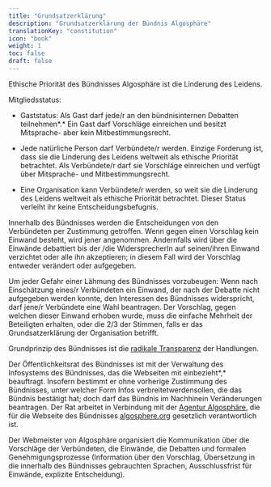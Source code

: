 ```yaml
---
title: "Grundsatzerklärung"
description: "Grundsatzerklärung der Bündnis Algosphäre"
translationKey: "constitution"
icon: "book"
weight: 1
toc: false
draft: false
---
```


Ethische Priorität des Bündnisses Algosphäre ist die Linderung des Leidens.

Mitgliedsstatus:

- Gaststatus: Als Gast darf jede/r an den bündnisinternen Debatten teilnehmen*.* Ein Gast darf Vorschläge einreichen und besitzt Mitsprache- aber kein Mitbestimmungsrecht.

- Jede natürliche Person darf Verbündete/r werden. Einzige Forderung  ist, dass sie die Linderung des Leidens weltweit als ethische Priorität betrachtet. Als Verbündete/r  darf sie Vorschläge einreichen und verfügt über Mitsprache- und Mitbestimmungsrecht.

- Eine Organisation kann Verbündete/r werden, so weit sie die Linderung des Leidens weltweit als ethische Priorität betrachtet. Dieser Status verleiht ihr keine Entscheidungsbefugnis.

Innerhalb des Bündnisses werden die Entscheidungen von den Verbündeten per Zustimmung getroffen. Wenn gegen einen Vorschlag kein Einwand besteht, wird jener angenommen.  Andernfalls wird über die Einwände debattiert bis der /die WidersprecherIn auf seinen/ihren Einwand verzichtet oder alle ihn akzeptieren; in diesem Fall wird der Vorschlag entweder verändert oder aufgegeben.

Um jeder Gefahr einer Lähmung des Bündnisses vorzubeugen: Wenn nach Einschätzung eines/r Verbündeten ein Einwand, der nach der Debatte nicht aufgegeben werden konnte, den Interessen des Bündnisses widerspricht, darf jene/r Verbündete eine Wahl beantragen. Der Vorschlag, gegen welchen dieser Einwand erhoben wurde, muss die einfache Mehrheit der Beteiligten erhalten, oder die 2/3 der Stimmen, falls er das Grundsatzerklärung der Organisation betrifft.

Grundprinzip des Bündnisses ist die [radikale Transparenz](https://en.wikipedia.org/wiki/Radical_transparency) der Handlungen.

Der Öffentlichkeitsrat des Bündnisses ist mit der Verwaltung des Infosystems des Bündnisses, das die Webseiten mit einbezieht*,* beauftragt. Insofern bestimmt er ohne vorherige  Zustimmung des Bündnisses, unter welcher Form Infos verbreitetwerdensollen, die  das Bündnis bestätigt hat; doch darf das Bündnis im Nachhinein Veränderungen beantragen. Der Rat arbeitet in Verbindung mit der [Agentur Algosphäre](https://www.ic.gc.ca/app/scr/cc/CorporationsCanada/fdrlCrpDtls.html?corpId=8368970), die für die Webseite des Bündnisses [algosphere.org](https://algosphere.org) gesetzlich verantwortlich ist.

Der Webmeister von Algosphäre  organisiert die Kommunikation über die Vorschläge der Verbündeten, die Einwände, die Debatten und formalen Genehmigungsprozesse (Information über den Vorschlag, Übersetzung in die innerhalb des Bündnisses gebrauchten Sprachen, Ausschlussfrist  für Einwände, explizite Entscheidung).
